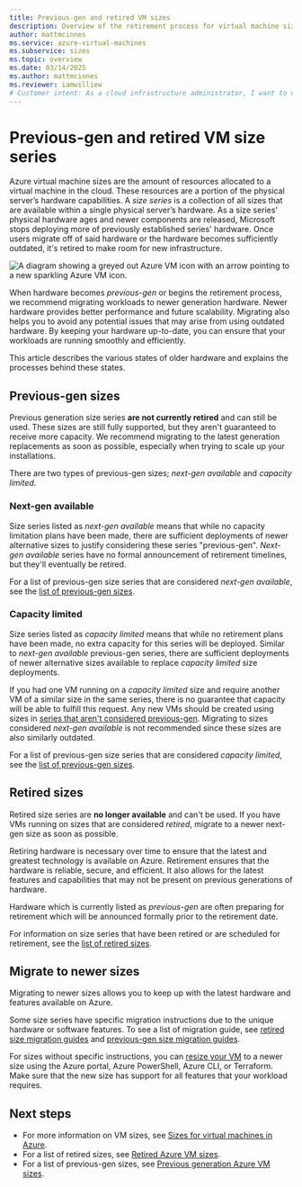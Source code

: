 ```yaml
---
title: Previous-gen and retired VM sizes
description: Overview of the retirement process for virtual machine size series and information on previous-gen sizes.
author: mattmcinnes
ms.service: azure-virtual-machines
ms.subservice: sizes
ms.topic: overview
ms.date: 03/14/2025
ms.author: mattmcinnes
ms.reviewer: iamwilliew
# Customer intent: As a cloud infrastructure administrator, I want to understand the retirement process and statuses of virtual machine size series, so that I can effectively manage workloads and ensure timely migration to newer, more efficient hardware.
---
```


# Previous-gen and retired VM size series

Azure virtual machine sizes are the amount of resources allocated to a virtual machine in the cloud. These resources are a portion of the physical server’s hardware capabilities. A *size series* is a collection of all sizes that are available within a single physical server’s hardware. As a size series' physical hardware ages and newer components are released, Microsoft stops deploying more of previously established series' hardware. Once users migrate off of said hardware or the hardware becomes sufficiently outdated, it's retired to make room for new infrastructure.

![A diagram showing a greyed out Azure VM icon with an arrow pointing to a new sparkling Azure VM icon.](../media/size-retirement-new-vm.png "Moving from old to new VM sizes")

When hardware becomes *previous-gen* or begins the retirement process, we recommend migrating workloads to newer generation hardware. Newer hardware provides better performance and future scalability. Migrating also helps you to avoid any potential issues that may arise from using outdated hardware. By keeping your hardware up-to-date, you can ensure that your workloads are running smoothly and efficiently.

This article describes the various states of older hardware and explains the processes behind these states.

## Previous-gen sizes

Previous generation size series **are not currently retired** and can still be used. These sizes are still fully supported, but they aren't guaranteed to receive more capacity. We recommend migrating to the latest generation replacements as soon as possible, especially when trying to scale up your installations.

There are two types of previous-gen sizes; *next-gen available* and *capacity limited*.

### Next-gen available

Size series listed as *next-gen available* means that while no capacity limitation plans have been made, there are sufficient deployments of newer alternative sizes to justify considering these series "previous-gen". *Next-gen available* series have no formal announcement of retirement timelines, but they'll eventually be retired.

For a list of previous-gen size series that are considered *next-gen available*, see the [list of previous-gen sizes](../previous-gen-sizes-list.md).

### Capacity limited

Size series listed as *capacity limited* means that while no retirement plans have been made, no extra capacity for this series will be deployed. Similar to *next-gen available* previous-gen series, there are sufficient deployments of newer alternative sizes available to replace *capacity limited* size deployments.

If you had one VM running on a *capacity limited* size and require another VM of a similar size in the same series, there is no guarantee that capacity will be able to fulfill this request. Any new VMs should be created using sizes in [series that aren't considered previous-gen](../overview.md). Migrating to sizes considered *next-gen available* is not recommended since these sizes are also similarly outdated.

For a list of previous-gen size series that are considered *capacity limited*, see the [list of previous-gen sizes](../previous-gen-sizes-list.md). 

## Retired sizes

Retired size series are **no longer available** and can't be used. If you have VMs running on sizes that are considered *retired*, migrate to a newer next-gen size as soon as possible.

Retiring hardware is necessary over time to ensure that the latest and greatest technology is available on Azure. Retirement ensures that the hardware is reliable, secure, and efficient. It also allows for the latest features and capabilities that may not be present on previous generations of hardware.

Hardware which is currently listed as *previous-gen* are often preparing for retirement which will be announced formally prior to the retirement date.

For information on size series that have been retired or are scheduled for retirement, see the [list of retired sizes](../retirement/retired-sizes-list.md).

## Migrate to newer sizes

Migrating to newer sizes allows you to keep up with the latest hardware and features available on Azure.

Some size series have specific migration instructions due to the unique hardware or software features. To see a list of migration guide, see [retired size migration guides](../retirement/retired-sizes-list.md) and [previous-gen size migration guides](../previous-gen-sizes-list.md).

For sizes without specific instructions, you can [resize your VM](../resize-vm.md) to a newer size using the Azure portal, Azure PowerShell, Azure CLI, or Terraform. Make sure that the new size has support for all features that your workload requires.

## Next steps
- For more information on VM sizes, see [Sizes for virtual machines in Azure](../../sizes/overview.md).
- For a list of retired sizes, see [Retired Azure VM sizes](../retirement/retired-sizes-list.md).
- For a list of previous-gen sizes, see [Previous generation Azure VM sizes](../previous-gen-sizes-list.md).
